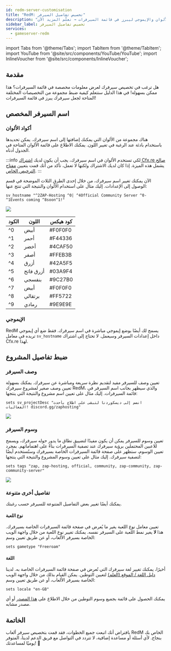```yaml
---
id: redm-server-customisation
title: "RedM: تخصيص تفاصيل السيرفر"
description: "اكتشف كيف تخصص اسم سيرفرك بالألوان والإيموجي ليبرز في قائمة السيرفرات → تعلّم المزيد الآن"
sidebar_label: تخصيص تفاصيل السيرفر
services:
  - gameserver-redm
---
```


import Tabs from '@theme/Tabs';
import TabItem from '@theme/TabItem';
import YouTube from '@site/src/components/YouTube/YouTube';
import InlineVoucher from '@site/src/components/InlineVoucher';

## مقدمة
هل ترغب في تخصيص سيرفرك لعرض معلومات مخصصة في قائمة السيرفرات؟ هذا ممكن بسهولة! في هذا الدليل ستتعلم كيفية ضبط مجموعة من التخصيصات المختلفة المتاحة لجعل سيرفرك يبرز في قائمة السيرفرات!



<InlineVoucher />



## اسم السيرفر المخصص

### أكواد الألوان

هناك مجموعة من الألوان التي يمكنك إضافتها إلى اسم سيرفرك. يمكن تحديدها باستخدام بادئة عند الرغبة في تغيير اللون. يمكنك الاطلاع على قائمة الألوان المتاحة في الجدول أدناه.

:::info
لكي تستخدم الألوان في اسم سيرفرك، يجب أن يكون لديك [اشتراك Cfx.re صالح](https://portal.cfx.re/subscriptions) يشمل هذه الميزة. إذا كان لديك الاشتراك ولكنها لا تعمل، تأكد من أنك قمت بتعيين [مفتاح الترخيص الخاص](redm-licensekey.md).
:::

الآن يمكنك تغيير اسم سيرفرك، من خلال إحدى الطرق الثلاث الموضحة في قسم الوصول إلى الإعدادات. إليك مثال على استخدام الألوان والنتيجة التي تنتج عنها:
```
sv_hostname "^2ZAP-Hosting ^0| ^4Official Community Server ^0- ^1Events coming ^8soon^1!"
```

![](https://github.com/zaphosting/docs/assets/42719082/32bbf492-9ee0-4c78-a391-9c44120369c2)



| الكود | اللون       | كود هيكس |
| ---- | ---------- | -------- |
| ^0   | أبيض       | #F0F0F0  |
| ^1   | أحمر       | #F44336  |
| ^2   | أخضر       | #4CAF50  |
| ^3   | أصفر       | #FFEB3B  |
| ^4   | أزرق       | #42A5F5  |
| ^5   | أزرق فاتح  | #03A9F4  |
| ^6   | بنفسجي     | #9C27B0  |
| ^7   | أبيض       | #F0F0F0  |
| ^8   | برتقالي    | #FF5722  |
| ^9   | رمادي      | #9E9E9E  |

### الإيموجي

RedM يسمح لك أيضًا بوضع إيموجي مباشرة في اسم سيرفرك. فقط ضع أي إيموجي تريده في معامل `sv_hostname` داخل إعدادات السيرفر وسيعمل. لا تحتاج إلى اشتراك Cfx.re لهذا.



## ضبط تفاصيل المشروع

### وصف السيرفر

تعيين وصف للسيرفر مفيد لتقديم نظرة سريعة ومباشرة عن سيرفرك. يمكنك بسهولة تعيين وصف صغير لمشروع سيرفرك RedM، والذي سيظهر بجانب اسم السيرفر في قائمة السيرفرات. إليك مثال على تعيين اسم مشروع والنتيجة التي ينتجها:

```
sets sv_projectDesc "انضم إلى ديسكوردنا لتبقى على اطلاع بأحدث الفعاليات! discord.gg/zaphosting"
```

![](https://github.com/zaphosting/docs/assets/42719082/32bbf492-9ee0-4c78-a391-9c44120369c2)

### وسوم السيرفر

تعيين وسوم للسيرفر يمكن أن يكون مفيدًا لتضييق نطاق ما يدور حوله سيرفرك، ويسمح للاعبين المحتملين برؤية سيرفرك عند تصفية السيرفرات بناءً على اهتماماتهم. بمجرد تعيين الوسوم، ستظهر على صفحة قائمة السيرفرات الخاصة بسيرفرك وستُستخدم أيضًا لتصفية سيرفرك. إليك مثال على تعيين وسوم المشروع والنتيجة التي ينتجها:

```
sets tags "zap, zap-hosting, official, community, zap-community, zap-community-server"
```

![](https://github.com/zaphosting/docs/assets/42719082/33407e9f-9e28-4264-9b13-e946ed5b434a)

### تفاصيل أخرى متنوعة

يمكنك أيضًا تغيير بعض التفاصيل المتنوعة للسيرفر حسب رغبتك.

#### نوع اللعبة

تعيين معامل نوع اللعبة يغير ما يُعرض في صفحة قائمة السيرفرات الخاصة بسيرفرك. هذا **لا** يغير نمط اللعبة على السيرفر نفسه. يمكنك تغيير نوع اللعبة من خلال واجهة الويب الخاصة بسيرفر الألعاب، أو عن طريق تعيين وسم:

```
sets gametype "Freeroam"
```

#### اللغة

أخيرًا، يمكنك تغيير لغة سيرفرك التي تُعرض في صفحة قائمة السيرفرات الخاصة به. لدينا [دليل اللغة / الموقع (العلم)](redm-locale.md) لتعيين التوطين. يمكن القيام بذلك من خلال واجهة الويب الخاصة بسيرفر الألعاب، أو عن طريق تعيين وسم:

```
sets locale "en-GB"
```

يمكنك الحصول على قائمة بجميع وسوم التوطين من خلال الاطلاع على [هذا المصدر](https://github.com/TiagoDanin/Locale-Codes#locale-list) أو أي مصدر مشابه.



## الخاتمة

بافتراض أنك اتبعت جميع الخطوات، فقد قمت بتخصيص سيرفر ألعاب RedM الخاص بك بنجاح. لأي أسئلة أو مساعدة إضافية، لا تتردد في التواصل مع فريق الدعم لدينا، المتوفر يوميًا لمساعدتك! 🙂

<InlineVoucher />